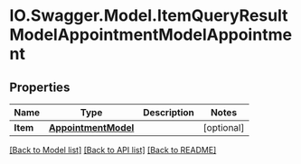 # IO.Swagger.Model.ItemQueryResultModelAppointmentModelAppointment
## Properties

Name | Type | Description | Notes
------------ | ------------- | ------------- | -------------
**Item** | [**AppointmentModel**](AppointmentModel.md) |  | [optional] 

[[Back to Model list]](../README.md#documentation-for-models) [[Back to API list]](../README.md#documentation-for-api-endpoints) [[Back to README]](../README.md)

